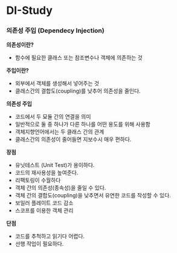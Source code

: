 # DI-Study
### 의존성 주입 (Dependecy Injection)

**의존성이란?**

- 함수에 필요한 클래스 또는 참조변수나 객체에 의존하는 것

**주입이란?**

- 외부에서 객체를 생성해서 넣어주는 것
- 클래스간의 결합도(coupling)를 낮추어 의존성을 줄인다.

**의존성 주입**

- 코드에서 두 묘듈 간의 연결을 의미
- 일반적으로 둘 중 하나가 다른 하나를 어떤 용도를 위해 사용함
- 객체지향언어에서는 두 클래스 간의 관계
- 클래스간의 의존성이 줄어들면 지보수시 매우 편하다.

**장점**

- 유닛테스트 (Unit Test)가 용이하다.
- 코드의 재사용성을 높여준다.
- 리팩토링이 수월하다
- 객체 간의 의존성(종속성)을 줄일 수 있다.
- 객체 간의 결합도(coupling)을 낮추면서 유연한 코드를 작성할 수 있다.
- 보일러 플레이트 코드 감소
- 스코프를 이용한 객체 관리

**단점**

- 코드를 추척하고 읽기다 어렵다.
- 선행 작업이 필요하다.